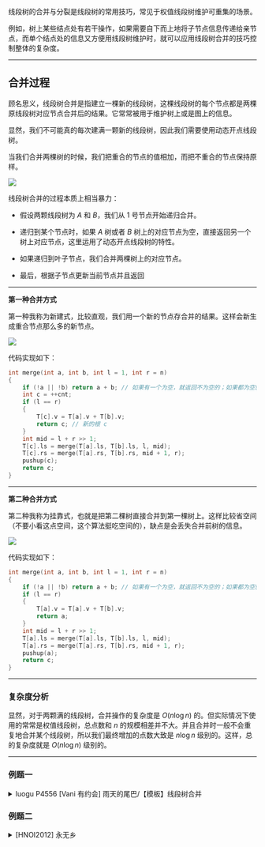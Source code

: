 线段树的合并与分裂是线段树的常用技巧，常见于权值线段树维护可重集的场景。

例如，树上某些结点处有若干操作，如果需要自下而上地将子节点信息传递给亲节点，而单个结点处的信息又方便用线段树维护时，就可以应用线段树合并的技巧控制整体的复杂度。


____


## 合并过程

顾名思义，线段树合并是指建立一棵新的线段树，这棵线段树的每个节点都是两棵原线段树对应节点合并后的结果。它常常被用于维护树上或是图上的信息。


显然，我们不可能真的每次建满一颗新的线段树，因此我们需要使用动态开点线段树。


当我们合并两棵树的时候，我们把重合的节点的值相加，而把不重合的节点保持原样。


![](https://pic3.zhimg.com/v2-e6f23abbe7f0e93f300994e384f41936_1440w.jpg)



线段树合并的过程本质上相当暴力：

- 假设两颗线段树为 $A$ 和 $B$，我们从 $1$ 号节点开始递归合并。

- 递归到某个节点时，如果 $A$ 树或者 $B$ 树上的对应节点为空，直接返回另一个树上对应节点，这里运用了动态开点线段树的特性。

- 如果递归到叶子节点，我们合并两棵树上的对应节点。

- 最后，根据子节点更新当前节点并且返回

____




**第一种合并方式**

第一种我称为新建式，比较直观，我们用一个新的节点存合并的结果。这样会新生成重合节点那么多的新节点。



![](https://pic1.zhimg.com/v2-80b1249f9351fdd3bdd1405f0c3d9368_1440w.jpg)


代码实现如下：


```cpp
int merge(int a, int b, int l = 1, int r = n) 
{
    if (!a || !b) return a + b; // 如果有一个为空，就返回不为空的；如果都为空就返回空
    int c = ++cnt;
    if (l == r) 
    {
        T[c].v = T[a].v + T[b].v;
        return c; // 新的根 c
    }
    int mid = l + r >> 1;
    T[c].ls = merge(T[a].ls, T[b].ls, l, mid);
    T[c].rs = merge(T[a].rs, T[b].rs, mid + 1, r);
    pushup(c);
    return c;
}
```

____


**第二种合并方式**


第二种我称为挂靠式，也就是把第二棵树直接合并到第一棵树上。这样比较省空间（不要小看这点空间，这个算法挺吃空间的），缺点是会丢失合并前树的信息。


![](https://picx.zhimg.com/v2-f91f46f9116f49ab4935d55d88176109_1440w.jpg)




代码实现如下：


```cpp
int merge(int a, int b, int l = 1, int r = n) 
{
    if (!a || !b) return a + b; // 如果有一个为空，就返回不为空的；如果都为空就返回空
    if (l == r) 
    {
        T[a].v = T[a].v + T[b].v;
        return a; 
    }
    int mid = l + r >> 1;
    T[a].ls = merge(T[a].ls, T[b].ls, l, mid);
    T[a].rs = merge(T[a].rs, T[b].rs, mid + 1, r);
    pushup(a);
    return c;
}
```


____



### 复杂度分析


显然，对于两颗满的线段树，合并操作的复杂度是 $O(n\log n)$ 的。但实际情况下使用的常常是权值线段树，总点数和 $n$ 的规模相差并不大。并且合并时一般不会重复地合并某个线段树，所以我们最终增加的点数大致是 $n\log n$ 级别的。这样，总的复杂度就是 $O(n\log n)$ 级别的。


____


### 例题一


<details>

<summary> luogu P4556 [Vani 有约会] 雨天的尾巴/【模板】线段树合并 </summary>

<details>

<summary>题意</summary>

有一棵 $n$ 个节点的树，有 $m$ 次操作。每次操作令路径 $x\to y$ 上所有节点增加一个数字 $z$。最后输出每个节点上哪个数字出现的次数最多，如果有多个数字出现次数最多输出值最小的那个。

</details>


<details>
  <summary>解题思路</summary>

  <ul>
    <li>首先使用树上点差分可以将每次操作转化为一个点到根的路径上数字 
      <span class="formula">\(z\)</span> 都出现 <span class="formula">\(k\)</span> 次。（<span class="formula">\(k \in \{1, -1\}\)</span>）
    </li>
    <li>为每个节点开一棵权值线段树维护每个数字的出现次数，以及顺带维护出现次数最多的点的编号。</li>
    <li>对于一棵以 <span class="formula">\(u\)</span> 为根的子树来讲，就是把其所有儿子的线段树合并到一起。</li>
    <li>最后通过一次 DFS 从上至下，进行线段树合并。</li>
  </ul>

  <p><strong>空间复杂度：</strong>关键就是 <strong>新建节点数</strong>。</p>
  <ul>
    <li>每次 <code>modify</code> 新建的节点数是 <span class="formula">\(O(\log V)\)</span></li>
    <li>总共有 <span class="formula">\(O(m \log V)\)</span> 个节点</li>
    <li>合并操作不会新建节点，只是复用指针，所以不额外增加量级</li>
  </ul>

  <p>因此总节点数上界：</p>

  <p class="formula display">
    \[
      \text{Nodes} \leq 4m \log V
    \]
  </p>

  <p>（因为每次操作有 4 次 <code>modify</code>）</p>
</details>


<details>

<summary>参考代码</summary>

```cpp
#include <bits/stdc++.h>
#define ls t[p].l
#define rs t[p].r
using namespace std;
constexpr int N = 1e5 + 5;
int n, m, dep[N], f[N][17], tot, root[N * 50], ans[N];
vector<int> e[N];
struct node
{
    int l, r;
    int cnt, res;
} t[N * 50];
void dfs(int u, int fa)
{
    dep[u] = dep[fa] + 1;
    for (auto v : e[u])
    {
        if (v == fa) continue;
        f[v][0] = u;
        for (int j = 1; j <= 16; j++)
            f[v][j] = f[f[v][j - 1]][j - 1];
        dfs(v, u);
    }
}
int lca(int u, int v)
{
    if (dep[u] < dep[v]) swap(u, v);
    int h = dep[u] - dep[v];
    for (int i = 16; i >= 0; i--)
        if (h & (1 << i))
            u = f[u][i];
    if (u == v) return u;
    for (int i = 16; i >= 0; i--)
        if (f[u][i] != f[v][i])
            u = f[u][i], v = f[v][i];
    return f[u][0];
}
void push_up(int p)
{
    if (t[ls].cnt < t[rs].cnt)
    {
        t[p].cnt = t[rs].cnt;
        t[p].res = t[rs].res;
    }
    else
    {
        t[p].cnt = t[ls].cnt;
        t[p].res = t[ls].res;
    }
}
void modify(int &p, int l, int r, int x, int k)
{
    if (!p) p = ++tot;
    if (l == r)
    {
        t[p].cnt += k;
        t[p].res = x;
        return ;
    }
    int mid = l + r >> 1;
    if (x <= mid) modify(ls, l, mid, x, k);
    else modify(rs, mid + 1, r, x, k);
    push_up(p);
}
int merge(int a, int b, int l, int r)
{
    if (!a || !b) return a + b;
    if (l == r)
    {
        t[a].cnt += t[b].cnt;
        return a;
    }
    int mid = l + r >> 1;
    t[a].l = merge(t[a].l, t[b].l, l, mid);
    t[a].r = merge(t[a].r, t[b].r, mid + 1, r);
    push_up(a);
    return a;
}
void calc(int u, int fa)
{
    for (auto v : e[u])
    {
        if (v == fa) continue;
        calc(v, u);
        root[u] = merge(root[u], root[v], 1, 100000);
    }
    ans[u] = t[root[u]].res;
    if (t[root[u]].cnt == 0) ans[u] = 0;
}
int main()
{
    ios::sync_with_stdio(false), cin.tie(0);
    cin >> n >> m;
    for (int i = 1; i < n; i++)
    {
        int u, v;
        cin >> u >> v;
        e[u].push_back(v);
        e[v].push_back(u);
    }
    dfs(1, 0);

    while (m--)
    {
        int x, y, z;
        cin >> x >> y >> z;
        int L = lca(x, y), fL = f[L][0];
        modify(root[x], 1, 100000, z, 1);
        modify(root[y], 1, 100000, z, 1);
        modify(root[fL], 1, 100000, z, -1);
        modify(root[L], 1, 100000, z, -1);
    }
    calc(1, 0);
    for (int i = 1; i <= n; i++)
        cout << ans[i] << "\n";
    return 0;
}
```

</details>

</details>


### 例题二


<details>

<summary> [HNOI2012] 永无乡 </summary>



<details>
  <summary>解题思路</summary>

  <ul>
    <li>使用并查集维护连通性。</li>
    <li>为每个节点开一棵权值线段树，线段树上每个节点对应当前权值区间数字的出现次数总和。</li>
    <li>合并时，即合并两个集合对应的线段树。执行线段树合并即可。</li>
  </ul>

  <p>查询时：</p>
  <ul>
    <li>使用线段树查询第 <span class="formula">\(k\)</span> 小对应的重要度记作为 <span class="formula">\(x\)</span>，通过映射找到重要度为 <span class="formula">\(x\)</span> 对应的节点编号</li>
    <li>注意并查集合并方向与线段树合并方向保持一致</li>
  </ul>
</details>


<details>

<summary>参考代码</summary>

```cpp
#include <bits/stdc++.h>
#define ls t[p].l
#define rs t[p].r
using namespace std;
constexpr int N = 1e5 + 5;
int tot, n, m, root[N * 50], p[N], q;
int find(int x)
{
    return x == p[x] ? x : p[x] = find(p[x]);
}
struct sgt
{
    int l, r, cnt;
} t[N * 50];
void push_up(int p)
{
    t[p].cnt = t[ls].cnt + t[rs].cnt;
}
void modify(int &p, int l, int r, int x)
{
    if (!p) p = ++tot;
    if (l == r)
    {
        t[p].cnt++;
        return ;
    }
    int mid = l + r >> 1;
    if (x <= mid) modify(ls, l, mid, x);
    else modify(rs, mid + 1, r, x);
    push_up(p);
}
int merge(int a, int b, int l = 1, int r = n)
{
    if (!a || !b) return a + b;
    if (l == r)
    {
        t[a].cnt += t[b].cnt;
        return a;
    }
    int mid = l + r >> 1;
    t[a].l = merge(t[a].l, t[b].l, l, mid);
    t[a].r = merge(t[a].r, t[b].r, mid + 1, r);
    push_up(a);
    return a;
}
int query(int p, int l, int r, int k)
{
    if (l == r) return l;
    int mid = l + r >> 1;
    if (t[ls].cnt >= k) return query(ls, l, mid, k);
    else return query(rs, mid + 1, r, k - t[ls].cnt);
}
int main()
{
    ios::sync_with_stdio(false), cin.tie(0);
    cin >> n >> m;
    vector<int> ans(n + 1);
    for (int i = 1; i <= n; i++)
    {
        int x;
        cin >> x;
        ans[x] = i;
        p[i] = i;
        modify(root[i], 1, n, x);
    }

    while (m--)
    {
        int u, v;
        cin >> u >> v;
        u = find(u), v = find(v);
        p[u] = v;
        root[v] = merge(root[v], root[u]);
    }
    cin >> q;
    while (q--)
    {
        char op;
        cin >> op;
        int x, y;
        cin >> x >> y;
        if (op == 'Q')
        {
            x = find(x);
            if (t[root[x]].cnt < y)
            {
                cout << "-1\n";
                continue;
            }
            int id = query(root[x], 1, n, y);
            cout << ans[id] << "\n";
        }
        else
        {
            x = find(x), y = find(y);
            p[x] = y;
            root[y] = merge(root[y], root[x]);
        }
    }
    return 0;
}
```

</details>

</details>

